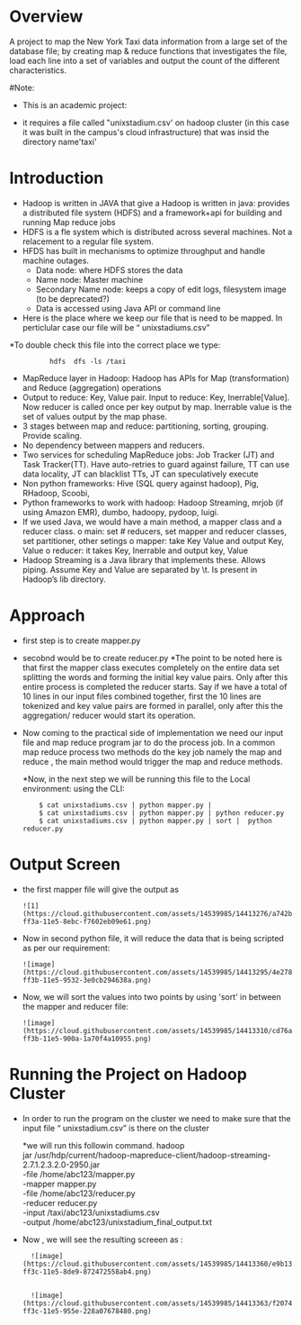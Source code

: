#  Overview
  A project to map the New York Taxi data information from a large set of the database file; 
  by creating map & reduce functions that investigates the file, load each line into a set of variables and output the count of the different characteristics.

#Note: 
 * This is an academic project: 
 
 * it requires a file called "unixstadium.csv' on hadoop cluster (in this case it was built in the campus's cloud infrastructure) that was insid the directory name'taxi'


# Introduction

* Hadoop is written in JAVA that give a Hadoop is written in java: provides a distributed file system (HDFS) and a framework+api for   building and running Map reduce jobs
* HDFS is a fle system which is distributed across several machines. Not a relacement to a regular file system.
* HFDS has built in mechanisms to optimize throughput and handle machine outages.
  * Data node: where HDFS stores the data
  * Name node: Master machine
  * Secondary Name node: keeps a copy of edit logs, filesystem image (to be deprecated?)
  * Data is accessed using Java API or command line
* Here is the place where we keep our file that is need to be mapped. In perticlular case our file will be “ unixstadiums.csv”

 *To double check this file into the correct place we type:

              hdfs  dfs -ls /taxi

* MapReduce layer in Hadoop: Hadoop has APIs for Map (transformation) and Reduce (aggregation) operations
* Output to  reduce: Key, Value pair. Input to reduce: Key, Inerrable[Value]. Now  reducer is called once per key output by map.       Inerrable value is the set of values output by the map phase.
* 3 stages between map and reduce: partitioning, sorting, grouping. Provide scaling.
* No dependency between mappers and reducers.
* Two services for scheduling MapReduce jobs: Job Tracker (JT) and Task Tracker(TT). Have auto-retries to guard against failure, TT    can use data locality, JT can blacklist TTs, JT can speculatively execute
* Non python frameworks: Hive (SQL query against hadoop), Pig, RHadoop, Scoobi,
* Python frameworks to work with hadoop: Hadoop Streaming, mrjob (if using Amazon EMR), dumbo, hadoopy, pydoop, luigi.
* If we used Java, we would have a main method, a mapper class and a reducer class.
  o main: set # reducers, set mapper and reducer classes, set partitioner, other setings
  o	mapper: take Key Value and output Key, Value
  o	reducer: it takes Key, Inerrable and output key, Value
* Hadoop Streaming is a Java library that implements these. Allows piping. Assume Key and Value are separated by \t. Is present in     Hadoop’s lib directory.

# Approach 

* first step is to create mapper.py
* secobnd would be to create reducer.py
*The point to be noted here is that first the mapper class executes completely on the entire data set splitting the words and forming  the initial key value pairs. Only after this entire process is completed the reducer starts. Say if we have a total of 10 lines in    our input files combined together, first the 10 lines are tokenized and key value pairs are formed in parallel, only after this the   aggregation/ reducer would start its operation.

* Now coming to the practical side of implementation we need our input file and map reduce program jar to do the process job. In a      common map reduce process two methods do the key job namely the map and reduce , the main method would trigger the map and reduce     methods.

   *Now, in the next step we will be running this file to the Local environment: using the CLI:

          $ cat unixstadiums.csv | python mapper.py |
          $ cat unixstadiums.csv | python mapper.py | python reducer.py
          $ cat unixstadiums.csv | python mapper.py | sort |  python reducer.py

# Output Screen

* the first mapper file will give the output as


      ![1](https://cloud.githubusercontent.com/assets/14539985/14413276/a742bb20-ff3a-11e5-8ebc-f7602eb09e61.png)

* Now in second python file, it will reduce the data that is being scripted as per our requirement:


      ![image](https://cloud.githubusercontent.com/assets/14539985/14413295/4e278e84-ff3b-11e5-9532-3e0cb294638a.png)


* Now, we will sort the values into two points by using 'sort' in between the mapper and reducer file:

      ![image](https://cloud.githubusercontent.com/assets/14539985/14413310/cd76aabc-ff3b-11e5-900a-1a70f4a10955.png)


# Running the Project on Hadoop Cluster

* In order to run the program on the cluster we need to make sure that the input file “ unixstadium.csv” is there on the cluster
    
     *we will run this followin command.
          hadoop \
          jar /usr/hdp/current/hadoop-mapreduce-client/hadoop-streaming-2.7.1.2.3.2.0-2950.jar \
          -file /home/abc123/mapper.py \
          -mapper mapper.py \
          -file /home/abc123/reducer.py \
          -reducer reducer.py \
          -input /taxi/abc123/unixstadiums.csv \
          -output /home/abc123/unixstadium_final_output.txt

* Now , we will see the resulting screeen as :

        ![image](https://cloud.githubusercontent.com/assets/14539985/14413360/e9b1326e-ff3c-11e5-8de9-872472558ab4.png)
        

        ![image](https://cloud.githubusercontent.com/assets/14539985/14413363/f20747be-ff3c-11e5-955e-228a07678480.png)

    
